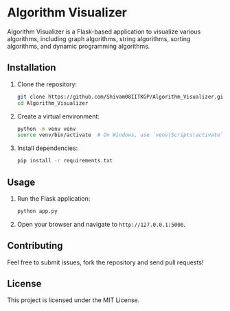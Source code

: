 # Algorithm Visualizer

Algorithm Visualizer is a Flask-based application to visualize various algorithms, including graph algorithms, string algorithms, sorting algorithms, and dynamic programming algorithms.

## Installation

1. Clone the repository:
    ```bash
    git clone https://github.com/Shivam08IITKGP/Algorithm_Visualizer.git
    cd Algorithm_Visualizer
    ```

2. Create a virtual environment:

    ```bash
    python -m venv venv
    source venv/bin/activate  # On Windows, use `venv\Scripts\activate`
    ```

3. Install dependencies:
    ```bash
    pip install -r requirements.txt
    ```

## Usage

1. Run the Flask application:
    ```bash
    python app.py
    ```

2. Open your browser and navigate to `http://127.0.0.1:5000`.

## Contributing

Feel free to submit issues, fork the repository and send pull requests!

## License

This project is licensed under the MIT License.
